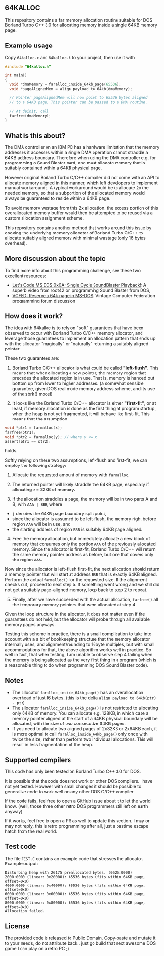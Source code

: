 64KALLOC
--------

This repository contains a far memory allocation routine suitable for DOS Borland Turbo C++ 3.0 for allocating memory inside a single 64KB memory page.

Example usage
-------------

Copy `64kalloc.c` and `64kalloc.h` to your project, then use it with

```c
#include "64kalloc.h"

int main()
{
  void *dmaMemory = faralloc_inside_64kb_page(65536);
  void *pageAlignedMem = align_payload_to_64kb(dmaMemory);

  // Pointer pageAlignedMem will now point to 65536 bytes aligned
  // to a 64KB page. This pointer can be passed to a DMA routine.

  // At deinit, call
  farfree(dmaMemory);
}
```

What is this about?
-------------------

The DMA controller on an IBM PC has a hardware limitation that the memory addresses it accesses within a single DMA operation cannot straddle a 64KB address boundary. Therefore when using the DMA controller e.g. for programming a Sound Blaster card, one must allocate memory that is suitably contained within a 64KB physical page.

However original Borland Turbo C/C++ compiler did not come with an API to allocate memory aligned in this manner, which left developers to implement manual workarounds. A typical workaround would be to allocate 2x the needed memory, so that a subportion of the allocated memory would always be guaranteed to reside within a 64KB page.

To avoid memory wastage from this 2x allocation, the excess portion of this overallocated memory buffer would then be attempted to be reused via a custom allocation assignment scheme.

This repository contains another method that works around this issue by coaxing the underlying memory allocator of Borland Turbo C/C++ to allocate suitably aligned memory with minimal wastage (only 16 bytes overhead).

More discussion about the topic
-------------------------------

To find more info about this programming challenge, see these two excellent resources:

- [Let's Code MS DOS 0x0A: Single Cycle SoundBlaster Playback!](https://www.youtube.com/watch?v=hn-9oL-ClCE&t=941s): A superb video from root42 on programming Sound Blaster from DOS,
- [VCFED: Reserve a 64k page in MS-DOS](https://forum.vcfed.org/index.php?threads/reserve-a-64k-page-in-ms-dos.79927/): Vintage Computer Federation programming forum discussion

How does it work?
-----------------

The idea with 64kalloc is to rely on "soft" guarantees that have been observed to occur with Borland Turbo C/C++ memory allocator, and leverage those guarantees to implement an allocation pattern that ends up with the allocator "magically" or "naturally" returning a suitably aligned pointer.

These two guarantees are:

1. Borland Turbo C/C++ allocator is what could be called **"left-flush"**. This means that when allocating a new pointer, the memory region that precedes the allocated region is in use. That is, memory is handed out bottom up from lower to higher addresses. (a somewhat sensible guarantee, given DOS real mode memory address scheme, and its use of the sbrk() model)

2. It looks like the Borland Turbo C/C++ allocator is either **"first-fit"**, or at least, if memory allocation is done as the first thing at program startup, when the heap is not yet fragmented, it will behave like first-fit. This means that the assumption

```c
void *ptr1 = farmalloc(x);
farfree(ptr1);
void *ptr2 = farmalloc(y); // where y <= x
assert(ptr1 == ptr2);
```

holds.

Softly relying on these two assumptions, left-flush and first-fit, we can employ the following strategy:

1. Allocate the requested amount of memory with `farmalloc`.

2. The returned pointer will likely straddle the 64KB page, especially if allocating >= 32KB of memory.

3. If the allocation straddles a page, the memory will be in two parts A and B, with `AAA | BBB`, where
 - `|` denotes the 64KB page boundary split point,
 - since the allocator is assumed to be left-flush, the memory right before region `AAA` will be in use, and
 - the starting address of region `BBB` is suitably 64KB page aligned.

4. Free the memory allocation, but immediately allocate a new block of memory that consumes only the portion `AAA` of the previously allocated memory. Since the allocator is first-fit, Borland Turbo C/C++ will return the same memory pointer address as before, but one that covers only the region `AAA`.

Now since the allocator is left-flush first-fit, the next allocation should return a memory pointer that will start at address `BBB` that is exactly 64KB aligned. Perform the actual `farmalloc()` for the requested size. If the alignment checks out, proceed to next step 5. If something went wrong and we still did not get a suitably page-aligned memory, loop back to step 2 to repeat.

5. Finally, after we have succeeded with the actual allocation, `farfree()` all the temporary memory pointers that were allocated at step 4.

Given the loop structure in the allocator, it does not matter even if the guarantees do not hold, but the allocator will probe through all available memory pages anyways.

Testing this scheme in practice, there is a small complication to take into account with a a bit of bookkeeping structure that the memory allocator internally uses, and alignment/rounding to 16byte multiples, but with small accommodations for that, the above algorithm works well in practice. So well in fact, that when testing, I am unable to observe step 4 failing when the memory is being allocated as the very first thing in a program (which is a reasonable thing to do when programming DOS Sound Blaster code).

Notes
-----

- The allocator `faralloc_inside_64kb_page()` has an overallocation overhead of just 16 bytes. (this is the delta `align_payload_to_64kb(ptr) - ptr`)
- The allocator `faralloc_inside_64kb_page()` is not restricted to allocating only 64KB of memory. You can allocate e.g. 128KB, in which case a memory pointer aligned at the start of a 64KB physical boundary will be allocated, with the size of two consecutive 64KB pages.
- If you need to allocate two aligned pages of 2x32KB or 2x64KB each, it is more optimal to call `faralloc_inside_64kb_page()` only once with twice the size, rather than perform two individual allocations. This will result in less fragmentation of the heap.

Supported compilers
-------------------

This code has only been tested on Borland Turbo C++ 3.0 for DOS.

It is possible that the code does not work on other DOS compilers. I have not yet tested. However with small changes it should be possible to generalize code to work well on any other DOS C/C++ compiler.

If the code fails, feel free to open a GitHub issue about it to let the world know. (well, those three other retro DOS programmers still left on earth anyway)

If it works, feel free to open a PR as well to update this section. I may or may not reply, this is retro programming after all, just a pastime escape hatch from the real world.

Test code
---------

The file `TEST.C` contains an example code that stresses the allocator. Example output:

```
Disturbing heap with 26175 preallocated bytes. (0526:0000)
2000:0000 (linear: 0x20000): 65536 bytes (fits within 64KB page, offset=0x0)
4000:0000 (linear: 0x40000): 65536 bytes (fits within 64KB page, offset=0x0)
6000:0000 (linear: 0x60000): 65536 bytes (fits within 64KB page, offset=0x0)
8000:0000 (linear: 0x80000): 65536 bytes (fits within 64KB page, offset=0x0)
Allocation failed.
```

License
-------

The provided code is released to Public Domain. Copy-paste and mutate it to your needs, do not attribute back.. just go build that next awesome DOS game I can play on a retro PC ;)
